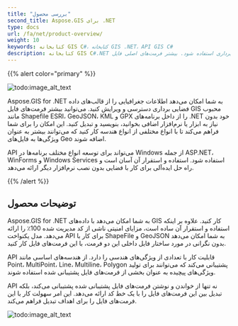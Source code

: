 ```yaml
---
title: "بررسی محصول"
second_title: Aspose.GIS برای .NET
type: docs
url: /fa/net/product-overview/
weight: 10
keywords: کتابخانه GIS C#، کتابخانه GIS .NET، API GIS C#
description: کتابخانه GIS C#.NET می‌تواند برای بازیابی و ویرایش داده‌های جغرافیایی در قالب‌های داده فضایی برداری استفاده شود. بیشتر فرمت‌های اصلی فایل GIS مانند Shapefile ESRI، GeoJSON، KML و فایل‌های GPX را می‌توان از داخل برنامه‌های .NET شما خواند، نوشت و تبدیل کرد بدون نیاز به ابزار یا نرم‌افزار اضافی. هندسه‌های اساسی مانند Point، MultiPoint، Line، Multiline و Polygon توسط API پشتیبانی می‌شوند و می‌توانند برای ساخت ویژگی‌های پیچیده در فرمت‌های فایل پشتیبانی شده استفاده شوند.
---
```


{{% alert color="primary" %}} 

![todo:image_alt_text](product-overview_1)

Aspose.GIS for .NET به شما امکان می‌دهد اطلاعات جغرافیایی را از قالب‌های داده فضایی برداری دسترسی و ویرایش کنید. می‌توانید بیشتر فرمت‌های فایل GIS محبوب مانند Shapefile ESRI، GeoJSON، KML و GPX را از داخل برنامه‌های .NET خود بدون نیاز به ابزار یا نرم‌افزار اضافی بخوانید، بنویسید و تبدیل کنید. این امکان را برای شما فراهم می‌کند تا با انواع مختلفی از انواع هندسه کار کنید که می‌توانند بیشتر به عنوان ویژگی‌ها به فایل‌های Geo اضافه شوند.

API می‌تواند برای توسعه انواع مختلف برنامه‌ها در Windows از جمله ASP.NET، WinForms و Windows Services استفاده شود. استفاده و استقرار آن آسان است و راه حل ایده‌آلی برای کار با فضایی بدون نصب نرم‌افزار دیگر ارائه می‌دهد.

{{% /alert %}} 
## **توضیحات محصول**
Aspose.GIS for .NET به شما امکان می‌دهد با داده‌های GIS کار کنید. علاوه بر اینکه استفاده و استقرار آن ساده است، مزایای امنیتی ناشی از کد مدیریت شده 100٪ را ارائه می‌دهد. مدل یکنواخت API برای کار با ShapeFile و GeoJSON به شما امکان می‌دهد بدون نگرانی در مورد ساختار فایل داخلی این دو فرمت، با این فرمت‌های فایل کار کنید.

API قابلیت کار با تعدادی از ویژگی‌های هندسی را دارد. از هندسه‌های اساسی مانند Point، MultiPoint، Line، Multiline، Polygon پشتیبانی می‌کند که می‌توانند برای تولید ویژگی‌های پیچیده به عنوان بخشی از فرمت‌های فایل پشتیبانی شده استفاده شوند.

API نه تنها از خواندن و نوشتن فرمت‌های فایل پشتیبانی شده پشتیبانی می‌کند، بلکه تبدیل بین این فرمت‌های فایل را با یک خط کد ارائه می‌دهد. این امر سهولت کار با این فرمت‌های فایل را برای اهداف تبدیل فراهم می‌کند.

![todo:image_alt_text](product-overview_2.png)
